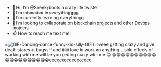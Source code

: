 - 👋 Hi, I’m @Sneekyboots a crazy life twister
- 👀 I’m interested in everythingggg 
- 🌱 I’m currently learning everythingg 
- 💞️ I’m looking to collaborate on blockchain projects and other Devops projects
- 📫 How to reach me text me!!

<!---
Sneekyboots/Sneekyboots is a ✨ special ✨ repository because its `README.md` (this file) appears on your GitHub profile.
You can click the Preview link to take a look at your changes.
--->
=![GIF-Dancing-dance-funny-kid-silly-GIF](https://github.com/Sneekyboots/Sneekyboots/assets/130485384/ec61536b-2524-47cb-9fe0-bd6489933d53)
I loveee getting crazy and give death stares at bugss  !! and iiiiiii love to work on anything ...side effects of working with me will be you getting crazy with me 😊
😁😁😁😁😁😁😁😁😁😁😁😁😁😁😁😁😁😁😁😁eeeeeeeeeeeeeeeee
